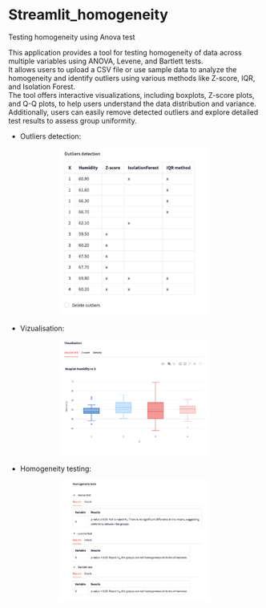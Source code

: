 # Streamlit_homogeneity
Testing homogeneity using Anova test

This application provides a tool for testing homogeneity of data across multiple variables using ANOVA, Levene, and Bartlett tests.\
It allows users to upload a CSV file or use sample data to analyze the homogeneity and identify outliers using various methods like Z-score, IQR, and Isolation Forest.\
The tool offers interactive visualizations, including boxplots, Z-score plots, and Q-Q plots, to help users understand the data distribution and variance. Additionally, users can easily remove detected outliers and explore detailed test results to assess group uniformity.

 - Outliers detection:
<p align="center"><img src="Screenshot 2024-09-03 at 06.52.16.png" width="300"></p>

 - Vizualisation:
<p align="center"><img src="Screenshot 2024-09-03 at 06.52.37.png" width="300"></p>

 - Homogeneity testing:
<p align="center"><img src="Screenshot 2024-09-03 at 06.52.46.png" width="300"></p>
